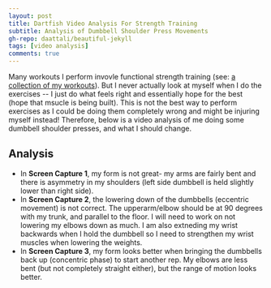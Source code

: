 ```yaml
---
layout: post
title: Dartfish Video Analysis For Strength Training
subtitle: Analysis of Dumbbell Shoulder Press Movements
gh-repo: daattali/beautiful-jekyll
tags: [video analysis]
comments: true
---
```


Many workouts I perform invovle functional strength training (see: [a collection of my workouts](https://sara-xue.github.io/KNES381Final/2023-04-08-excel-spreadsheet-data/)).
But I never actually look at myself when I do the exercises -- I just do what feels right and essentially hope for the best (hope that msucle is being built).
This is not the best way to perform exercises as I could be doing them completely wrong and might be injuring myself instead!
Therefore, below is a video analysis of me doing some dumbbell shoulder presses, and what I should change.


## Analysis ##
* In **Screen Capture 1**, my form is not great- my arms are fairly bent and there is asymmetry in my shoulders (left side dumbbell is held slightly lower than right side).
* In **Screen Capture 2**, the lowering down of the dumbbells (eccentric movement) is not correct. The upperarm/elbow should be at 90 degrees with my trunk, and parallel to the floor. I will need to work on not lowering my elbows down as much. I am also extneding my wrist backwards when I hold the dumbbell so I need to strengthen my wrist muscles when lowering the weights.
* In **Screen Capture 3**, my form looks better when bringing the dumbbells back up (concentric phase) to start another rep. My elbows are less bent (but not completely straight either), but the range of motion looks better.
